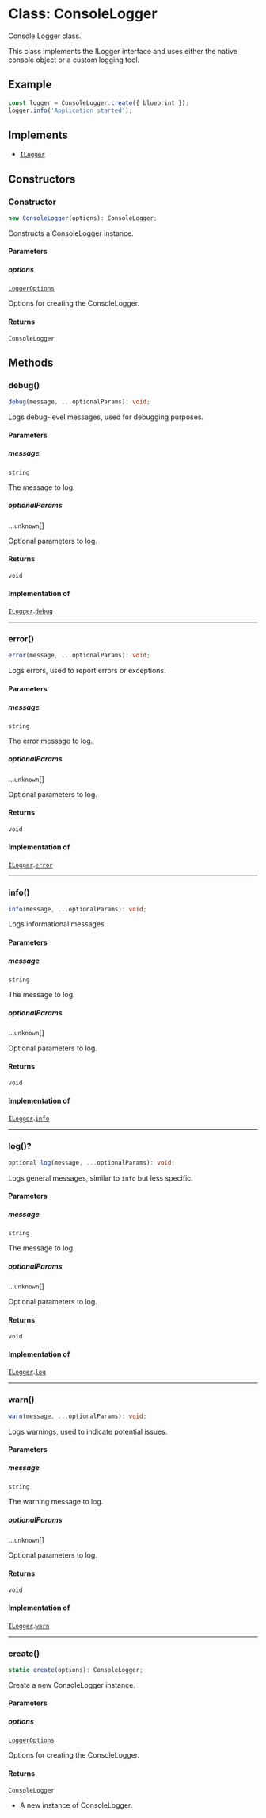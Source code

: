 # Class: ConsoleLogger

Console Logger class.

This class implements the ILogger interface and uses either the native console object or a custom logging tool.

## Example

```typescript
const logger = ConsoleLogger.create({ blueprint });
logger.info('Application started');
```

## Implements

- [`ILogger`](../../../declarations/interfaces/ILogger.md)

## Constructors

### Constructor

```ts
new ConsoleLogger(options): ConsoleLogger;
```

Constructs a ConsoleLogger instance.

#### Parameters

##### options

[`LoggerOptions`](../interfaces/LoggerOptions.md)

Options for creating the ConsoleLogger.

#### Returns

`ConsoleLogger`

## Methods

### debug()

```ts
debug(message, ...optionalParams): void;
```

Logs debug-level messages, used for debugging purposes.

#### Parameters

##### message

`string`

The message to log.

##### optionalParams

...`unknown`[]

Optional parameters to log.

#### Returns

`void`

#### Implementation of

[`ILogger`](../../../declarations/interfaces/ILogger.md).[`debug`](../../../declarations/interfaces/ILogger.md#debug)

***

### error()

```ts
error(message, ...optionalParams): void;
```

Logs errors, used to report errors or exceptions.

#### Parameters

##### message

`string`

The error message to log.

##### optionalParams

...`unknown`[]

Optional parameters to log.

#### Returns

`void`

#### Implementation of

[`ILogger`](../../../declarations/interfaces/ILogger.md).[`error`](../../../declarations/interfaces/ILogger.md#error)

***

### info()

```ts
info(message, ...optionalParams): void;
```

Logs informational messages.

#### Parameters

##### message

`string`

The message to log.

##### optionalParams

...`unknown`[]

Optional parameters to log.

#### Returns

`void`

#### Implementation of

[`ILogger`](../../../declarations/interfaces/ILogger.md).[`info`](../../../declarations/interfaces/ILogger.md#info)

***

### log()?

```ts
optional log(message, ...optionalParams): void;
```

Logs general messages, similar to `info` but less specific.

#### Parameters

##### message

`string`

The message to log.

##### optionalParams

...`unknown`[]

Optional parameters to log.

#### Returns

`void`

#### Implementation of

[`ILogger`](../../../declarations/interfaces/ILogger.md).[`log`](../../../declarations/interfaces/ILogger.md#log)

***

### warn()

```ts
warn(message, ...optionalParams): void;
```

Logs warnings, used to indicate potential issues.

#### Parameters

##### message

`string`

The warning message to log.

##### optionalParams

...`unknown`[]

Optional parameters to log.

#### Returns

`void`

#### Implementation of

[`ILogger`](../../../declarations/interfaces/ILogger.md).[`warn`](../../../declarations/interfaces/ILogger.md#warn)

***

### create()

```ts
static create(options): ConsoleLogger;
```

Create a new ConsoleLogger instance.

#### Parameters

##### options

[`LoggerOptions`](../interfaces/LoggerOptions.md)

Options for creating the ConsoleLogger.

#### Returns

`ConsoleLogger`

- A new instance of ConsoleLogger.

